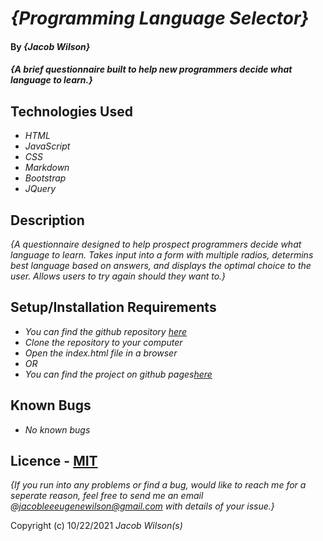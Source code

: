 # _{Programming Language Selector}_

#### By _**{Jacob Wilson}**_

#### _{A brief questionnaire built to help new programmers decide what language to learn.}_

## Technologies Used

* _HTML_
* _JavaScript_
* _CSS_
* _Markdown_
* _Bootstrap_
* _JQuery_

## Description

_{A questionnaire designed to help prospect programmers decide what language to learn. Takes input into a form with multiple radios, determins best language based on answers, and displays the optimal choice to the user. Allows users to try again should they want to.}_

## Setup/Installation Requirements

* _You can find the github repository [here](https://github.com/JLEWilson/programming_language_selector)_
* _Clone the repository to your computer_
* _Open the index.html file in a browser_
* _OR_
* _You can find the project on github pages[here](https://jlewilson.github.io/programming_language_selector/)_

## Known Bugs

* _No known bugs_

## Licence - [MIT](https://opensource.org/licenses/MIT)

_{If you run into any problems or find a bug, would like to reach me for a seperate reason, feel free to send me an email @jacobleeeugenewilson@gmail.com with details of your issue.}_

Copyright (c) 10/22/2021 _Jacob Wilson(s)_